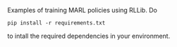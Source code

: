 Examples of training MARL policies using RLLib.  Do

```
pip install -r requirements.txt
```

to intall the required dependencies in your environment.

